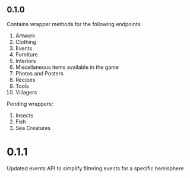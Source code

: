## 0.1.0

Contains wrapper methods for the following endpoints:
1. Artwork
2. Clothing
3. Events
4. Furniture
5. Interiors
6. Miscellaneous items available in the game
7. Photos and Posters
8. Recipes
9. Tools
10. Villagers

Pending wrappers:
1. Insects
2. Fish
3. Sea Creatures


# 0.1.1
Updated events API to simplify filtering events for a specific hemisphere